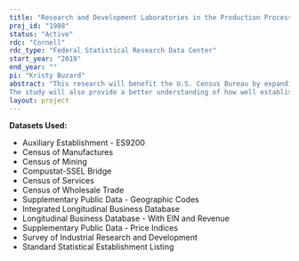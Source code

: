 ```yaml
---
title: "Research and Development Laboratories in the Production Process"
proj_id: "1988"
status: "Active"
rdc: "Cornell"
rdc_type: "Federal Statistical Research Data Center"
start_year: "2019"
end_year: ""
pi: "Kristy Buzard"
abstract: "This research will benefit the U.S. Census Bureau by expanding the understanding of how research and development (R&D) investments contribute to the productivity of firms--both the firms that undertake the investments directly as well as neighboring firms that benefit from spillover effects. Specifically, combining a unique data set of geocoded R&D labs with firm-level data from Compustat and restricted-use Census data at the firm- and establishment-level, this project will first describe how firms locate their R&D labs relative to their own production and administrative establishments as well as the labs of other firms. It will then estimate the impact of R&D labs, the locations and characteristics of those labs and the clusters in which the labs are located, and the position of labs within the production structure of the firm on total firm productivity. The researchers will test whether these estimates vary by industry, firm size, or presence of multiple labs within the firm. In addition, the researchers will use their proprietary data on R&D clusters and the strength of knowledge spillovers within them to produce population estimates of the impact of being located within R&D clusters or near the labs of other firms in one’s own industry. These estimates will help to form a more complete picture of our local and national innovation ecosystems. Given the well-established linkages between research and development (R&D), productivity, and economic growth, we believe that the results will be of broad application and interest.
The study will also provide a better understanding of how well establishments devoted to research and development are identified in the Census data. This is possible because our R&D establishment data is of very high quality. Being able to identify establishments as R&D-performing and having good detail as to the type of research performed there is essential for answering important questions related to the environment for innovation and firm production structures. When data on R&D are aggregated to the firm level as in the SIRD, this kind of analysis is impossible. We aim to discover just what is possible given the current structure of the Census data and what requires more detail with a view to informing future data collection efforts."
layout: project
---
```


**Datasets Used:**

  - Auxiliary Establishment - ES9200 
  - Census of Manufactures 
  - Census of Mining 
  - Compustat-SSEL Bridge 
  - Census of Services 
  - Census of Wholesale Trade 
  - Supplementary Public Data - Geographic Codes 
  - Integrated Longitudinal Business Database 
  - Longitudinal Business Database - With EIN and Revenue 
  - Supplementary Public Data - Price Indices 
  - Survey of Industrial Research and Development 
  - Standard Statistical Establishment Listing 

